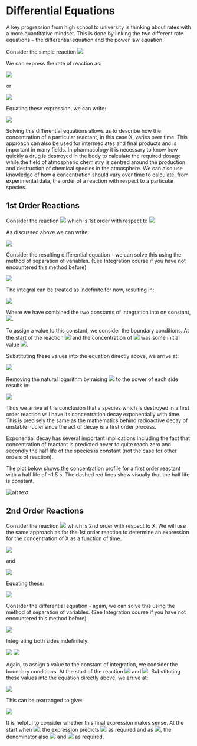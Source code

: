 # Differential Equations

 A key progression from high school to university is thinking about rates with a more quantitative mindset. This is done by linking the two different rate equations – the differential equation and the power law equation. 

Consider the simple reaction <img src="https://render.githubusercontent.com/render/math?math=\displaystyle X \rightarrow Y">

We can express the rate of reaction as:

<img src="https://render.githubusercontent.com/render/math?math=\displaystyle rate=k[X]">

or 

<img src="https://render.githubusercontent.com/render/math?math=\displaystyle rate=-\frac{d[X]}{dt}">

Equating these expression, we can write:

<img src="https://render.githubusercontent.com/render/math?math=\displaystyle \frac{d[X]}{dt} = -k[X]">

Solving this differential equations allows us to describe how the concentration of a particular reactant, in this case X, varies over time. This approach can also be used for intermediates and final products and is important in many fields. 
In pharmacology it is necessary to know how quickly a drug is destroyed in the body to calculate the required dosage while the field of atmospheric chemistry is centred around the production and destruction of chemical species in the atmosphere. 
We can also use knowledge of how a concentration should vary over time to calculate, from experimental data, the order of a reaction with respect to a particular species.

## 1st Order Reactions 

Consider the reaction <img src="https://render.githubusercontent.com/render/math?math=\displaystyle X \rightarrow Y">  which is 1st order with respect to <img src="https://render.githubusercontent.com/render/math?math=\displaystyle X">

As discussed above we can write:

<img src="https://render.githubusercontent.com/render/math?math=\displaystyle \frac{d[X]}{dt} = -k[X]">

Consider the resulting differential equation - we can solve this using the method of separation of variables. (See Integration course if you have not encountered this method before) 

<img src="https://render.githubusercontent.com/render/math?math=\displaystyle \int \frac{1}{[X]} d[X]  = -k \int dt">

The integral can be treated as indefinite for now, resulting in:

<img src="https://render.githubusercontent.com/render/math?math=\displaystyle \ln [X]  = -kt %2B\ c">

Where we have combined the two constants of integration into on constant,<img src="https://render.githubusercontent.com/render/math?math=\displaystyle c">. 

To assign a value to this constant, we consider the boundary conditions. At the start of the reaction <img src="https://render.githubusercontent.com/render/math?math=\displaystyle t=0"> and the concentration of <img src="https://render.githubusercontent.com/render/math?math=\displaystyle [X]">
 was some initial value <img src="https://render.githubusercontent.com/render/math?math=\displaystyle [X]_0">.

Substituting these values into the equation directly above, we arrive at:

<img src="https://render.githubusercontent.com/render/math?math=\displaystyle \ln [X]  = -kt %2B\ \ln [X]_0">

Removing the natural logarithm by raising <img src="https://render.githubusercontent.com/render/math?math=\displaystyle e">
to the power of each side results in:

<img src="https://render.githubusercontent.com/render/math?math=\displaystyle [X] = [X]_0 e^{-kt}">

Thus we arrive at the conclusion that a species which is destroyed in a first order reaction will have its concentration decay exponentially with time. This is precisely the same as the mathematics behind radioactive decay of unstable nuclei since the act of decay is a first order process. 

Exponential decay has several important implications including the fact that concentration of reactant is predicted never to quite reach zero and secondly the half life of the species is constant (not the case for other orders of reaction). 

The plot below shows the concentration profile for a first order reactant with a half life of ~1.5 s. The dashed red lines show visually that the half life is constant. 

![alt text](https://github.com/Oxbridge-Science-Academy/Figures/blob/master/Chemical_Kinetics/first%20order%20plot.png)

## 2nd Order Reactions

Consider the reaction <img src="https://render.githubusercontent.com/render/math?math=\displaystyle X %2B\ X \rightarrow Y">
which is 2nd order with respect to X. We will use the same approach as for the 1st order reaction to determine an expression for the concentration of X as a function of time. 

<img src="https://render.githubusercontent.com/render/math?math=\displaystyle rate = k[X]^2">

and 

<img src="https://render.githubusercontent.com/render/math?math=\displaystyle rate = -\frac{1}{2} \frac{d[X]}{dt}">

Equating these:

<img src="https://render.githubusercontent.com/render/math?math=\displaystyle -\frac{1}{2} \frac{d[X]}{dt} = k[X]^2">

Consider the differential equation - again, we can solve this using the method of separation of variables. (See Integration course if you have not encountered this method before) 

<img src="https://render.githubusercontent.com/render/math?math=\displaystyle \frac{1}{[X]^2}d[X] = -2kdt">

Integrating both sides indefinitely:

<img src="https://render.githubusercontent.com/render/math?math=\displaystyle \int \frac{1}{[X]^2}d[X] = -2k \int dt">

<img src="https://render.githubusercontent.com/render/math?math=\displaystyle -\frac{1}{[X]} = -2kt %2B\ c ">

Again, to assign a value to the constant of integration, we consider the boundary conditions. At the start of the reaction <img src="https://render.githubusercontent.com/render/math?math=\displaystyle t=0"> and <img src="https://render.githubusercontent.com/render/math?math=\displaystyle [X] = [X]_0">.
Substituting these values into the equation directly above, we arrive at:

<img src="https://render.githubusercontent.com/render/math?math=\displaystyle -\frac{1}{[X]} = -2kt - \frac{1}{[X]_0}">

This can be rearranged to give:

<img src="https://render.githubusercontent.com/render/math?math=\displaystyle [X] = \frac{[X]_0}{kt[X]_0 %2B\ 1}">

It is helpful to consider whether this final expression makes sense. At the start when <img src="https://render.githubusercontent.com/render/math?math=\displaystyle t=0">, the expression predicts <img src="https://render.githubusercontent.com/render/math?math=\displaystyle [X] = [X]_0"> as required and as <img src="https://render.githubusercontent.com/render/math?math=\displaystyle t \rightarrow \infinity">, the denominator also <img src="https://render.githubusercontent.com/render/math?math=\displaystyle \rightarrow \infinity"> and <img src="https://render.githubusercontent.com/render/math?math=\displaystyle [X]_0 \rightarrow 0"> as required. 

